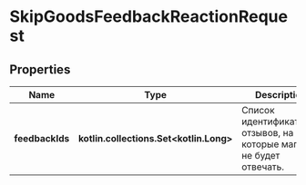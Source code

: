 
# SkipGoodsFeedbackReactionRequest

## Properties
| Name | Type | Description | Notes |
| ------------ | ------------- | ------------- | ------------- |
| **feedbackIds** | **kotlin.collections.Set&lt;kotlin.Long&gt;** | Список идентификаторов отзывов, на которые магазин не будет отвечать. |  |



